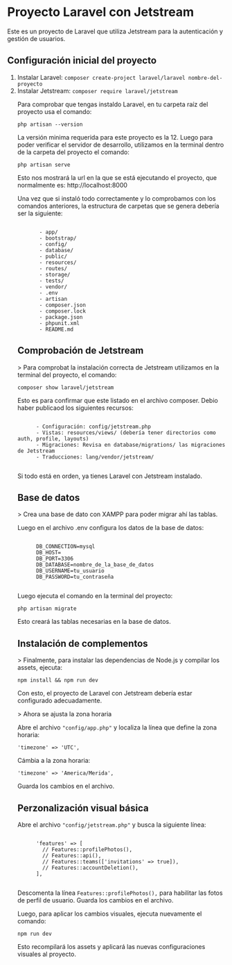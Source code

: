 <!DOCTYPE html>
<html lang="en">
<head>
  <meta charset="UTF-8">
  <meta name="viewport" content="width=device-width, initial-scale=1.0">
  <title>Document</title>
</head>
<body>
  <div>
    <h1>Proyecto Laravel con Jetstream</h1>
    <p>Este es un proyecto de Laravel que utiliza Jetstream para la autenticación y gestión de usuarios.</p>
    <h2>Configuración inicial del proyecto</h2>
    <ol>
      <li>Instalar Laravel: <code>composer create-project laravel/laravel nombre-del-proyecto</code></li>
      <li>Instalar Jetstream: <code>composer require laravel/jetstream</code></li>
      <!-- <li>Publicar los archivos de Jetstream: <code>php artisan jetstream:install livewire</code></li>
      <li>Ejecutar las migraciones: <code>php artisan migrate</code></li>
      <li>Instalar las dependencias de NPM: <code>npm install && npm run dev</code></li> -->
    <p>Para comprobar que tengas instaldo Laravel, en tu carpeta raíz del proyecto usa el comando: 
    </p>
    <code>php artisan --version</code>
    <p>La versión minima requerida para este proyecto es la 12. Luego para poder verificar el servidor de desarrollo, utilizamos en la terminal dentro de la carpeta del proyecto el comando: </p>
    <code>php artisan serve</code>
    <p>Esto nos mostrará la url en la que se está ejecutando el proyecto, que normalmente es: http://localhost:8000</p>
    <p>Una vez que si instaló todo correctamente y lo comprobamos con los comandos anteriores, la estructura de carpetas que se genera debería ser la siguiente:</p>
    <pre><code>
       - app/
       - bootstrap/
       - config/
       - database/
       - public/
       - resources/
       - routes/
       - storage/
       - tests/
       - vendor/
       - .env
       - artisan
       - composer.json
       - composer.lock
       - package.json
       - phpunit.xml
       - README.md</code></pre>
    <h2>Comprobación de Jetstream</h2>
    <p>> Para comprobat la instalación correcta de Jetstream utilizamos en la terminal del proyecto, el comando: </p>
    <code>composer show laravel/jetstream</code>
    <p>Esto es para confirmar que este listado en el archivo composer. Debio haber publicaod los siguientes recursos: </p>
    <pre><code>
      - Configuración: config/jetstream.php
      - Vistas: resources/views/ (debería tener directorios como auth, profile, layouts)
      - Migraciones: Revisa en database/migrations/ las migraciones de Jetstream
      - Traducciones: lang/vendor/jetstream/
    </code></pre>
    <p>Si todo está en orden, ya tienes Laravel con Jetstream instalado.</p>
    <h2>Base de datos</h2>
    <p>> Crea una base de dato con XAMPP para poder migrar ahí las tablas.</p>
    <p>Luego en el archivo .env configura los datos de la base de datos:</p>
    <pre><code>
      DB_CONNECTION=mysql
      DB_HOST=
      DB_PORT=3306
      DB_DATABASE=nombre_de_la_base_de_datos
      DB_USERNAME=tu_usuario
      DB_PASSWORD=tu_contraseña
    </code></pre>
    <p>Luego ejecuta el comando en la terminal del proyecto:</p>
    <code>php artisan migrate</code>
    <p>Esto creará las tablas necesarias en la base de datos.</p>
    <h2>Instalación de complementos</h2>
    <p>> Finalmente, para instalar las dependencias de Node.js y compilar los assets, ejecuta:</p>
    <code>npm install && npm run dev</code>
    <p>Con esto, el proyecto de Laravel con Jetstream debería estar configurado adecuadamente.</p>
    <p>> Ahora se ajusta la zona horaria</p>
    <p>Abre el archivo <code>"config/app.php"</code> y localiza la línea que define la zona horaria: </p>
    <pre><code>'timezone' => 'UTC',</code></pre>
    <p>Cámbia a la zona horaria: </p>
    <pre><code>'timezone' => 'America/Merida',</code></pre>
    <p>Guarda los cambios en el archivo.</p>
    <h2>Perzonalización visual básica</h2>
    <p>Abre el archivo <code>"config/jetstream.php"</code> y busca la siguiente línea:</p>
    <pre><code>
      'features' => [
        // Features::profilePhotos(),
        // Features::api(),
        // Features::teams(['invitations' => true]),
        // Features::accountDeletion(),
      ],
    </code></pre>
    <p>Descomenta la línea <code>Features::profilePhotos(),</code> para habilitar las fotos de perfil de usuario. Guarda los cambios en el archivo.</p>
    <p>Luego, para aplicar los cambios visuales, ejecuta nuevamente el comando:</p>
    <code>npm run dev</code>
    <p>Esto recompilará los assets y aplicará las nuevas configuraciones visuales
    al proyecto.</p>
  </div>
</body>
</html>